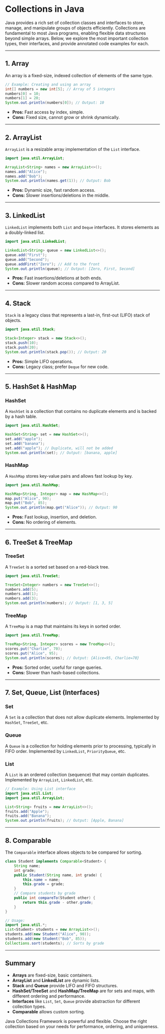 # Collections in Java

Java provides a rich set of collection classes and interfaces to store, manage, and manipulate groups of objects efficiently. Collections are fundamental to most Java programs, enabling flexible data structures beyond simple arrays. Below, we explore the most important collection types, their interfaces, and provide annotated code examples for each.

---

## 1. Array

An array is a fixed-size, indexed collection of elements of the same type.

```java
// Example: Creating and using an array
int[] numbers = new int[5]; // Array of 5 integers
numbers[0] = 10;
numbers[1] = 20;
System.out.println(numbers[0]); // Output: 10
```

- **Pros:** Fast access by index, simple.
- **Cons:** Fixed size, cannot grow or shrink dynamically.

---

## 2. ArrayList

`ArrayList` is a resizable array implementation of the `List` interface.

```java
import java.util.ArrayList;

ArrayList<String> names = new ArrayList<>();
names.add("Alice");
names.add("Bob");
System.out.println(names.get(1)); // Output: Bob
```

- **Pros:** Dynamic size, fast random access.
- **Cons:** Slower insertions/deletions in the middle.

---

## 3. LinkedList

`LinkedList` implements both `List` and `Deque` interfaces. It stores elements as a doubly-linked list.

```java
import java.util.LinkedList;

LinkedList<String> queue = new LinkedList<>();
queue.add("First");
queue.add("Second");
queue.addFirst("Zero"); // Add to the front
System.out.println(queue); // Output: [Zero, First, Second]
```

- **Pros:** Fast insertions/deletions at both ends.
- **Cons:** Slower random access compared to ArrayList.

---

## 4. Stack

`Stack` is a legacy class that represents a last-in, first-out (LIFO) stack of objects.

```java
import java.util.Stack;

Stack<Integer> stack = new Stack<>();
stack.push(10);
stack.push(20);
System.out.println(stack.pop()); // Output: 20
```

- **Pros:** Simple LIFO operations.
- **Cons:** Legacy class; prefer `Deque` for new code.

---

## 5. HashSet & HashMap

### HashSet
A `HashSet` is a collection that contains no duplicate elements and is backed by a hash table.

```java
import java.util.HashSet;

HashSet<String> set = new HashSet<>();
set.add("apple");
set.add("banana");
set.add("apple"); // Duplicate, will not be added
System.out.println(set); // Output: [banana, apple]
```

### HashMap
A `HashMap` stores key-value pairs and allows fast lookup by key.

```java
import java.util.HashMap;

HashMap<String, Integer> map = new HashMap<>();
map.put("Alice", 90);
map.put("Bob", 85);
System.out.println(map.get("Alice")); // Output: 90
```

- **Pros:** Fast lookup, insertion, and deletion.
- **Cons:** No ordering of elements.

---

## 6. TreeSet & TreeMap

### TreeSet
A `TreeSet` is a sorted set based on a red-black tree.

```java
import java.util.TreeSet;

TreeSet<Integer> numbers = new TreeSet<>();
numbers.add(5);
numbers.add(1);
numbers.add(3);
System.out.println(numbers); // Output: [1, 3, 5]
```

### TreeMap
A `TreeMap` is a map that maintains its keys in sorted order.

```java
import java.util.TreeMap;

TreeMap<String, Integer> scores = new TreeMap<>();
scores.put("Charlie", 70);
scores.put("Alice", 95);
System.out.println(scores); // Output: {Alice=95, Charlie=70}
```

- **Pros:** Sorted order, useful for range queries.
- **Cons:** Slower than hash-based collections.

---

## 7. Set, Queue, List (Interfaces)

### Set
A `Set` is a collection that does not allow duplicate elements. Implemented by `HashSet`, `TreeSet`, etc.

### Queue
A `Queue` is a collection for holding elements prior to processing, typically in FIFO order. Implemented by `LinkedList`, `PriorityQueue`, etc.

### List
A `List` is an ordered collection (sequence) that may contain duplicates. Implemented by `ArrayList`, `LinkedList`, etc.

```java
// Example: Using List interface
import java.util.List;
import java.util.ArrayList;

List<String> fruits = new ArrayList<>();
fruits.add("Apple");
fruits.add("Banana");
System.out.println(fruits); // Output: [Apple, Banana]
```

---

## 8. Comparable

The `Comparable` interface allows objects to be compared for sorting.

```java
class Student implements Comparable<Student> {
    String name;
    int grade;
    public Student(String name, int grade) {
        this.name = name;
        this.grade = grade;
    }
    // Compare students by grade
    public int compareTo(Student other) {
        return this.grade - other.grade;
    }
}

// Usage:
import java.util.*;
List<Student> students = new ArrayList<>();
students.add(new Student("Alice", 90));
students.add(new Student("Bob", 85));
Collections.sort(students); // Sorts by grade
```

---

## Summary

- **Arrays** are fixed-size, basic containers.
- **ArrayList** and **LinkedList** are dynamic lists.
- **Stack** and **Queue** provide LIFO and FIFO structures.
- **HashSet/TreeSet** and **HashMap/TreeMap** are for sets and maps, with different ordering and performance.
- **Interfaces** like `List`, `Set`, `Queue` provide abstraction for different collection types.
- **Comparable** allows custom sorting.

Java Collections Framework is powerful and flexible. Choose the right collection based on your needs for performance, ordering, and uniqueness.